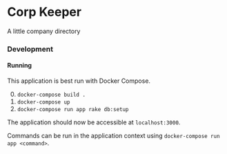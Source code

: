 # Corp Keeper

A little company directory

### Development

#### Running

This application is best run with Docker Compose.

0. `docker-compose build .`
0. `docker-compose up`
0. `docker-compose run app rake db:setup`

The application should now be accessible at `localhost:3000`.

Commands can be run in the application context using
`docker-compose run app <command>`.
